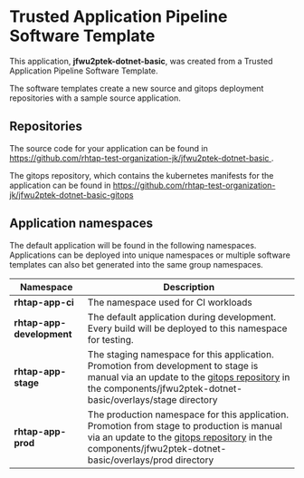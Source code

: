 # Trusted Application Pipeline Software Template

This application, **jfwu2ptek-dotnet-basic**, was created from a Trusted Application Pipeline Software Template.

The software templates create a new source and gitops deployment repositories with a sample source application. 

## Repositories

The source code for your application can be found in [https://github.com/rhtap-test-organization-jk/jfwu2ptek-dotnet-basic ](https://github.com/rhtap-test-organization-jk/jfwu2ptek-dotnet-basic ).
 
The gitops repository, which contains the kubernetes manifests for the application can be found in 
[https://github.com/rhtap-test-organization-jk/jfwu2ptek-dotnet-basic-gitops ](https://github.com/rhtap-test-organization-jk/jfwu2ptek-dotnet-basic-gitops ) 

## Application namespaces 

The default application will be found in the following namespaces. Applications can be deployed into unique namespaces or multiple software templates can also bet generated into the same group namespaces.  

|  Namespace   |  Description   |  
| -------- | -------- |
| **rhtap-app-ci** | The namespace used for CI workloads |
| **rhtap-app-development** | The default application during development. Every build will be deployed to this namespace for testing. |
| **rhtap-app-stage** | The staging namespace for this application. Promotion from development to stage is manual via an update to the [gitops repository](https://github.com/rhtap-test-organization-jk/jfwu2ptek-dotnet-basic-gitops ) in the components/jfwu2ptek-dotnet-basic/overlays/stage directory |
| **rhtap-app-prod** | The production namespace for this application. Promotion from stage to production is manual via an update to the [gitops repository](https://github.com/rhtap-test-organization-jk/jfwu2ptek-dotnet-basic-gitops ) in the components/jfwu2ptek-dotnet-basic/overlays/prod directory |
